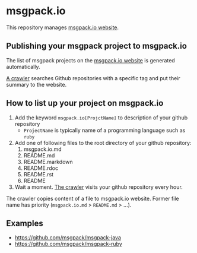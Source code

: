 # msgpack.io

This repository manages [msgpack.io website](http://msgpack.io/).

## Publishing your msgpack project to msgpack.io

The list of msgpack projects on the [msgpack.io website](http://msgpack.io/) is generated automatically.

[A crawler](https://github.com/AArnott/msgpack-website/blob/main/update-index.rb) searches Github repositories
with a specific tag and put their summary to the website.

## How to list up your project on msgpack.io

1. Add the keyword ```msgpack.io[ProjctName]``` to description of your github repository
    * ```ProjectName``` is typically name of a programming language such as ```ruby```
2. Add one of following files to the root directory of your github repository:
    1. msgpack.io.md
    2. README.md
    3. README.markdown
    4. README.rdoc
    5. README.rst
    6. README
3. Wait a moment. [The crawler](https://github.com/AArnott/msgpack-website/blob/main/update-index.rb) visits your github repository every hour.

The crawler copies content of a file to msgpack.io website. Former file name has priority (```msgpack.io.md``` > ```README.md``` > ...).

## Examples

* https://github.com/msgpack/msgpack-java
* https://github.com/msgpack/msgpack-ruby

